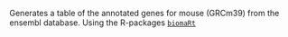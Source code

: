 Generates a table of the annotated genes for mouse (GRCm39) from the ensembl database. Using the R-packages [`biomaRt`](https://bioconductor.org/packages/release/bioc/html/biomaRt.html)